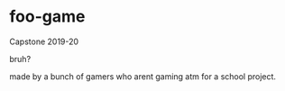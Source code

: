 # foo-game
Capstone 2019-20

bruh?

made by a bunch of gamers who arent gaming atm for a school project. 
